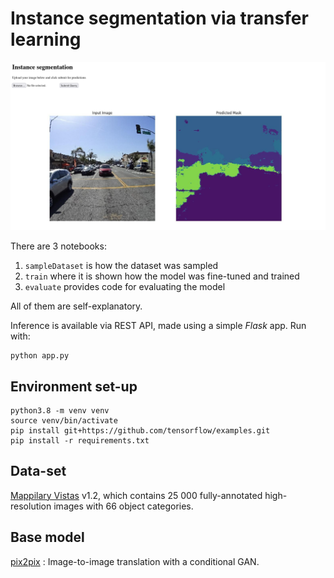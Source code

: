 # Instance segmentation via transfer learning 

<img src="repo_images/rest.png"/>

There are 3 notebooks:
1. `sampleDataset` is how the dataset was sampled
2. `train` where it is shown how the model was fine-tuned and trained
3. `evaluate` provides code for evaluating the model

All of them are self-explanatory.

Inference is available via REST API, made using a simple *Flask* app. Run with:
```shell
python app.py
```

## Environment set-up
```shell
python3.8 -m venv venv
source venv/bin/activate
pip install git+https://github.com/tensorflow/examples.git
pip install -r requirements.txt
```

## Data-set
[Mappilary Vistas](https://openaccess.thecvf.com/content_ICCV_2017/papers/Neuhold_The_Mapillary_Vistas_ICCV_2017_paper.pdf) v1.2, which contains 25 000 fully-annotated high-resolution images with 66 object categories.

## Base model
[pix2pix](https://www.tensorflow.org/tutorials/generative/pix2pix) : Image-to-image translation with a conditional GAN.
